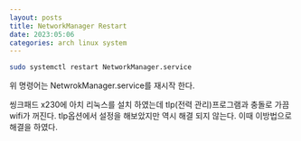 ```yaml
---
layout: posts
title: NetworkManager Restart
date: 2023:05:06
categories: arch linux system
---
```


```bash
sudo systemctl restart NetworkManager.service 
```

위 명령어는 NetwrokManager.service를 재시작 한다.

씽크패드 x230에 아치 리눅스를 설치 하였는데 tlp(전력 관리)프로그램과 충돌로 가끔 wifi가 꺼진다.
tlp옵션에서 설정을 해보았지만 역시 해결 되지 않는다. 이때 이방법으로 해결을 하였다.
